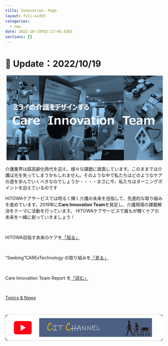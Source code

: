 ```yaml
---
title: Innovation- Page
layout: full-width
categories:
  - new
date: 2022-10-19T02:17:49.530Z
sections: []
---
```

<h1 class="black-600 text-right text-xs"> 🔄 Update：2022/10/19</h1>

![](/images/hi1.png)

介護業界は超高齢化時代を迎え、様々な課題に直面しています。このままでは介護は光を失ってしまうかもしれません。そのような中で私たちはどのようなケアの道を歩んでいくべきなのでしょうか・・・・まさに今、私たちはターニングポイントを迎えているのです

HITOWAケアサービスでは明るく輝く介護の未来を目指して、先進的な取り組みを進めています。2019年に**Care Innovation Team**を発足し、介護現場の課題解決をテーマに活動を行っています。 HITOWAケアサービスで誰もが輝くケアの未来を一緒に創っていきましょう！

<br>

<div class=" bg-blue-800 bg-opacity-100 p-2 w-full h-full">

<span class="text-xl text-white   font-bold ">HITOWA目指す未来のケアを[](「知る」)</span><span class="text-yellow-300 text-base font-bold">[「知る」](「知る」)</span></div><br>

<div class="bg-blue-800 bg-opacity-100 p-2 w-full h-full">

<span class="text-xl text-white  text-base font-bold">“Seeking”CARExTechnology の取り組みを<span class="text-yellow-300 text-base font-bold">[「見る」](「見る」)</span></div><br>

<div class="bg-blue-800 bg-opacity-100 p-2 w-full h-full">

<span class="text-xl text-white  text-base font-bold">Care Innovation Team Report を<a href="https://www.google.com">「読む」</a>[](https://www.google.com)</span></div><br>

<div class="bg-blue-400 bg-opacity-100 p-2 w-full h-full">

<span class="object-center text-xl text-white  text-base font-bold"><a href="https://www.google.com">Topics & News</a></span></div><br>

<img src="/images/1589353709.png"></img>